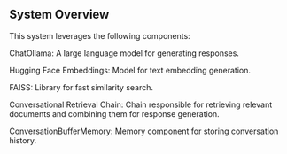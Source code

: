 ## System Overview

This system leverages the following components:

ChatOllama: A large language model for generating responses.

Hugging Face Embeddings: Model for text embedding generation.

FAISS: Library for fast similarity search.

Conversational Retrieval Chain: Chain responsible for retrieving relevant documents and combining them for response generation.

ConversationBufferMemory: Memory component for storing conversation history.
